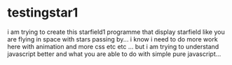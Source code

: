 # testingstar1
i am trying to create this starfield1 programme that display starfield like you are flying in space with stars passing by...
i know i need to do more work here with animation and more css etc etc ...
but i am trying to understand javascript better and what you are able to do with simple pure javascript...